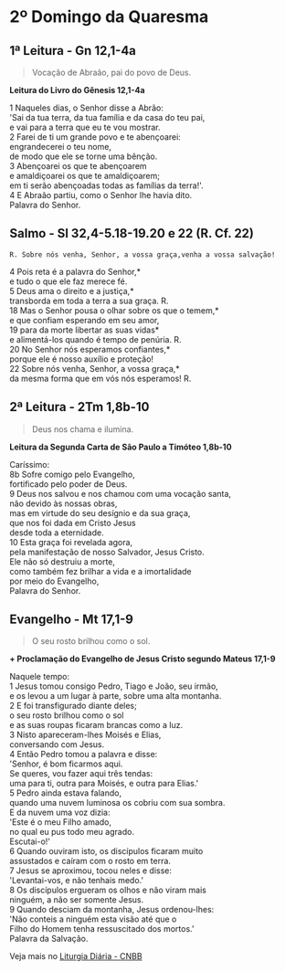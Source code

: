 # 2º Domingo da Quaresma

## 1ª Leitura - Gn 12,1-4a

> Vocação de Abraão, pai do povo de Deus.

**Leitura do Livro do Gênesis 12,1-4a**

1 Naqueles dias, o Senhor disse a Abrão:   
 'Sai da tua terra, da tua família e da casa do teu pai,   
 e vai para a terra que eu te vou mostrar.    
2 Farei de ti um grande povo e te abençoarei:   
 engrandecerei o teu nome,    
 de modo que ele se torne uma bênção.    
3 Abençoarei os que te abençoarem   
 e amaldiçoarei os que te amaldiçoarem;   
 em ti serão abençoadas todas as famílias da terra!'.    
4 E Abraão partiu, como o Senhor lhe havia dito.   
 Palavra do Senhor.

## Salmo - Sl 32,4-5.18-19.20 e 22 (R. Cf. 22)

`R. Sobre nós venha, Senhor, a vossa graça,venha a vossa salvação!`

4 Pois reta é a palavra do Senhor,*   
 e tudo o que ele faz merece fé.    
5 Deus ama o direito e a justiça,*   
 transborda em toda a terra a sua graça. R.     
 18 Mas o Senhor pousa o olhar sobre os que o temem,*   
 e que confiam esperando em seu amor,    
19 para da morte libertar as suas vidas*   
 e alimentá-los quando é tempo de penúria. R.     
 20 No Senhor nós esperamos confiantes,*   
 porque ele é nosso auxílio e proteção!    
22 Sobre nós venha, Senhor, a vossa graça,*   
 da mesma forma que em vós nós esperamos! R.

## 2ª Leitura - 2Tm 1,8b-10

> Deus nos chama e ilumina.

**Leitura da Segunda Carta de São Paulo a Timóteo 1,8b-10**

Caríssimo:    
8b Sofre comigo pelo Evangelho,    
 fortificado pelo poder de Deus.    
9 Deus nos salvou e nos chamou com uma vocação santa,   
 não devido às nossas obras,   
 mas em virtude do seu desígnio e da sua graça,   
 que nos foi dada em Cristo Jesus   
 desde toda a eternidade.    
10 Esta graça foi revelada agora,   
 pela manifestação de nosso Salvador, Jesus Cristo.   
 Ele não só destruiu a morte,   
 como também fez brilhar a vida e a imortalidade   
 por meio do Evangelho,   
 Palavra do Senhor.

## Evangelho - Mt 17,1-9

> O seu rosto brilhou como o sol.

**+ Proclamação do Evangelho de Jesus Cristo segundo Mateus 17,1-9**

Naquele tempo:    
1 Jesus tomou consigo Pedro, Tiago e João, seu irmão,   
 e os levou a um lugar à parte, sobre uma alta montanha.    
2 E foi transfigurado diante deles;   
 o seu rosto brilhou como o sol   
 e as suas roupas ficaram brancas como a luz.    
3 Nisto apareceram-lhes Moisés e Elias,   
 conversando com Jesus.    
4 Então Pedro tomou a palavra e disse:   
 'Senhor, é bom ficarmos aqui.   
 Se queres, vou fazer aqui três tendas:   
 uma para ti, outra para Moisés, e outra para Elias.'    
5 Pedro ainda estava falando,   
 quando uma nuvem luminosa os cobriu com sua sombra.   
 E da nuvem uma voz dizia:   
 'Este é o meu Filho amado,   
 no qual eu pus todo meu agrado.   
 Escutai-o!'    
6 Quando ouviram isto, os discípulos ficaram muito    
 assustados e caíram com o rosto em terra.    
7 Jesus se aproximou, tocou neles e disse:   
 'Levantai-vos, e não tenhais medo.'    
8 Os discípulos ergueram os olhos e não viram mais   
 ninguém, a não ser somente Jesus.    
9 Quando desciam da montanha, Jesus ordenou-lhes:   
 'Não conteis a ninguém esta visão até que o   
 Filho do Homem tenha ressuscitado dos mortos.'   
 Palavra da Salvação.

Veja mais no [Liturgia Diária - CNBB](http://liturgiadiaria.cnbb.org.br/app/user/user/UserView.php?ano=2017&mes=3&dia=12)